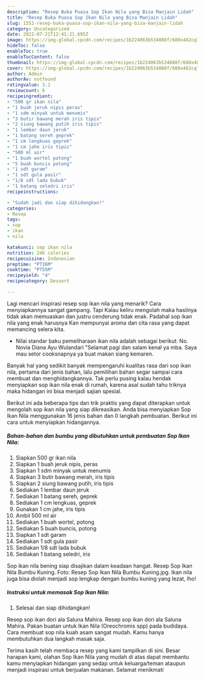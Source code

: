 ```yaml
---
description: "Resep Buka Puasa Sop Ikan Nila yang Bisa Manjain Lidah"
title: "Resep Buka Puasa Sop Ikan Nila yang Bisa Manjain Lidah"
slug: 1552-resep-buka-puasa-sop-ikan-nila-yang-bisa-manjain-lidah
category: Uncategorized
date: 2022-07-21T12:41:21.695Z
image: https://img-global.cpcdn.com/recipes/1b224063b534088f/680x482cq70/sop-ikan-nila-foto-resep-utama.jpg
hideToc: false
enableToc: true
enableTocContent: false
thumbnail: https://img-global.cpcdn.com/recipes/1b224063b534088f/680x482cq70/sop-ikan-nila-foto-resep-utama.jpg
cover: https://img-global.cpcdn.com/recipes/1b224063b534088f/680x482cq70/sop-ikan-nila-foto-resep-utama.jpg
author: Admin
authorAv: notfound
ratingvalue: 3.2
reviewcount: 6
recipeingredient:
- "500 gr ikan nila"
- "1 buah jeruk nipis peras"
- "1 sdm minyak untuk menumis"
- "3 butir bawang merah iris tipis"
- "2 siung bawang putih iris tipis"
- "1 lembar daun jeruk"
- "1 batang sereh geprek"
- "1 cm lengkuas geprek"
- "1 cm jahe iris tipis"
- "500 ml air"
- "1 buah wortel potong"
- "5 buah buncis potong"
- "1 sdt garam"
- "1 sdt gula pasir"
- "1/8 sdt lada bubuk"
- "1 batang seledri iris"
recipeinstructions:

- "Sudah jadi dan siap dihidangkan!"
categories:
- Resep
tags:
- sop
- ikan
- nila

katakunci: sop ikan nila 
nutrition: 246 calories
recipecuisine: Indonesian
preptime: "PT16M"
cooktime: "PT55M"
recipeyield: "4"
recipecategory: Dessert

---
```



Lagi mencari inspirasi resep sop ikan nila yang menarik? Cara menyiapkannya sangat gampang. Tapi Kalau keliru mengolah maka hasilnya tidak akan memuaskan dan justru cenderung tidak enak. Padahal sop ikan nila yang enak harusnya Kan mempunyai aroma dan cita rasa yang dapat memancing selera kita.


- Nilai standar baku pemeliharaan ikan nila adalah sebagai berikut: No. Novia Diana Ayu Wulandari &#34;Selamat pagi dan salam kenal ya mba. Saya mau setor cooksnapnya ya buat makan siang kemaren.

Banyak hal yang sedikit banyak mempengaruhi kualitas rasa dari sop ikan nila, pertama dari jenis bahan, lalu pemilihan bahan segar sampai cara membuat dan menghidangkannya. Tak perlu pusing kalau hendak menyiapkan sop ikan nila enak di rumah, karena asal sudah tahu triknya maka hidangan ini bisa menjadi sajian spesial.


Berikut ini ada beberapa tips dan trik praktis yang dapat diterapkan untuk mengolah sop ikan nila yang siap dikreasikan. Anda bisa menyiapkan Sop Ikan Nila menggunakan 16 jenis bahan dan 0 langkah pembuatan. Berikut ini cara untuk menyiapkan hidangannya.

<!--inarticleads1-->

##### Bahan-bahan dan bumbu yang dibutuhkan untuk pembuatan Sop Ikan Nila:

1. Siapkan 500 gr ikan nila
1. Siapkan 1 buah jeruk nipis, peras
1. Siapkan 1 sdm minyak untuk menumis
1. Siapkan 3 butir bawang merah, iris tipis
1. Siapkan 2 siung bawang putih, iris tipis
1. Sediakan 1 lembar daun jeruk
1. Sediakan 1 batang sereh, geprek
1. Sediakan 1 cm lengkuas, geprek
1. Gunakan 1 cm jahe, iris tipis
1. Ambil 500 ml air
1. Sediakan 1 buah wortel, potong
1. Sediakan 5 buah buncis, potong
1. Siapkan 1 sdt garam
1. Sediakan 1 sdt gula pasir
1. Sediakan 1/8 sdt lada bubuk
1. Sediakan 1 batang seledri, iris


Sop ikan nila bening siap disajikan dalam keadaan hangat. Resep Sop Ikan Nila Bumbu Kuning. Foto: Resep Sop Ikan Nila Bumbu Kuning.jpg. Ikan nila juga bisa diolah menjadi sop lengkap dengan bumbu kuning yang lezat, lho! 

<!--inarticleads2-->

##### Instruksi untuk memasak Sop Ikan Nila:


1. Selesai dan siap dihidangkan!

Resep sop ikan dori ala Saluna Mahira. Resep sop ikan dori ala Saluna Mahira. Pakan buatan untuk Ikan Nila (Oreochromis spp) pada budidaya. Cara membuat sop nila kuah asam sangat mudah. Kamu hanya membutuhkan dua langkah masak saja. 

Terima kasih telah membaca resep yang kami tampilkan di sini. Besar harapan kami, olahan Sop Ikan Nila yang mudah di atas dapat membantu kamu menyiapkan hidangan yang sedap untuk keluarga/teman ataupun menjadi inspirasi untuk berjualan makanan. Selamat menikmati
